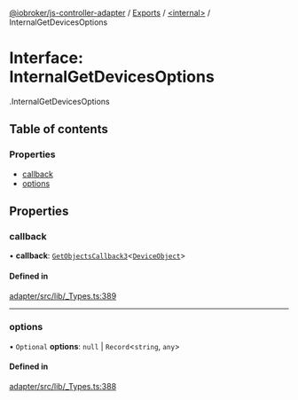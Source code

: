 [@iobroker/js-controller-adapter](../README.md) / [Exports](../modules.md) / [<internal\>](../modules/internal_.md) / InternalGetDevicesOptions

# Interface: InternalGetDevicesOptions

[<internal>](../modules/internal_.md).InternalGetDevicesOptions

## Table of contents

### Properties

- [callback](internal_.InternalGetDevicesOptions.md#callback)
- [options](internal_.InternalGetDevicesOptions.md#options)

## Properties

### callback

• **callback**: [`GetObjectsCallback3`](../modules/internal_.md#getobjectscallback3)<[`DeviceObject`](internal_.DeviceObject.md)\>

#### Defined in

[adapter/src/lib/_Types.ts:389](https://github.com/ioBroker/ioBroker.js-controller/blob/87eb3b2c/packages/adapter/src/lib/_Types.ts#L389)

___

### options

• `Optional` **options**: ``null`` \| `Record`<`string`, `any`\>

#### Defined in

[adapter/src/lib/_Types.ts:388](https://github.com/ioBroker/ioBroker.js-controller/blob/87eb3b2c/packages/adapter/src/lib/_Types.ts#L388)

